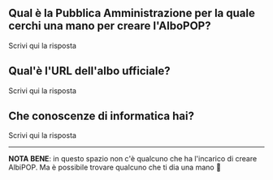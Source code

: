 ## Qual è la Pubblica Amministrazione per la quale cerchi una mano per creare l'AlboPOP?

Scrivi qui la risposta

## Qual'è l'URL dell'albo ufficiale?

Scrivi qui la risposta

## Che conoscenze di informatica hai?

Scrivi qui la risposta

---

**NOTA BENE**: in questo spazio non c'è qualcuno che ha l'incarico di creare AlbiPOP. Ma è possibile trovare qualcuno che ti dia una mano 🤞